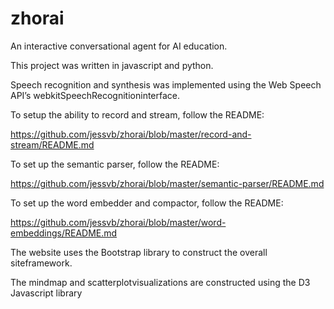 # zhorai
An interactive conversational agent for AI education.

This project was written in javascript and python. 

Speech recognition and synthesis was implemented using the Web Speech API’s webkitSpeechRecognitioninterface.

To setup the ability to record and stream, follow the README: 

https://github.com/jessvb/zhorai/blob/master/record-and-stream/README.md

To set up the semantic parser, follow the README:

https://github.com/jessvb/zhorai/blob/master/semantic-parser/README.md

To set up the word embedder and compactor, follow the README:

https://github.com/jessvb/zhorai/blob/master/word-embeddings/README.md

The website uses the Bootstrap library to construct the overall siteframework. 

The mindmap and scatterplotvisualizations are constructed using the D3 Javascript library

